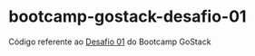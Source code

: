 # bootcamp-gostack-desafio-01

Código referente ao [Desafio 01](https://github.com/Rocketseat/bootcamp-gostack-desafio-01/blob/master/README.md#desafio-01-conceitos-do-nodejs) do Bootcamp GoStack 
